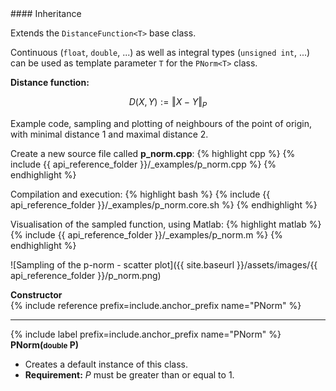 <div class="custom-callout custom-callout-info">
#### Inheritance

Extends the `DistanceFunction<T>` base class.

Continuous (`float`, `double`, ...) as well as integral types (`unsigned int`, ...) can be used as template parameter `T` for the `PNorm<T>` class.
</div>

**Distance function:**

$$D(X, Y) := \left\Vert X - Y \right\Vert_P$$

Example code, sampling and plotting of neighbours of the point of origin, with minimal distance 1 and maximal distance 2.

Create a new source file called **p_norm.cpp**:
{% highlight cpp %}
{% include {{ api_reference_folder }}/_examples/p_norm.cpp %}
{% endhighlight %}

Compilation and execution:
{% highlight bash %}
{% include {{ api_reference_folder }}/_examples/p_norm.core.sh %}
{% endhighlight %}

Visualisation of the sampled function, using Matlab:
{% highlight matlab %}
{% include {{ api_reference_folder }}/_examples/p_norm.m %}
{% endhighlight %}

![Sampling of the p-norm - scatter plot]({{ site.baseurl }}/assets/images/{{ api_reference_folder }}/p_norm.png)

**Constructor**<br>
  {% include reference prefix=include.anchor_prefix name="PNorm" %}

---
{% include label prefix=include.anchor_prefix name="PNorm" %}
**PNorm(<small>double</small> P)**

- Creates a default instance of this class.
- **Requirement:** *P* must be greater than or equal to 1.